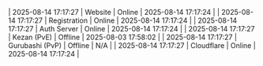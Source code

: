 | 2025-08-14 17:17:27 | Website | Online | 2025-08-14 17:17:24 |
| 2025-08-14 17:17:27 | Registration | Online | 2025-08-14 17:17:24 |
| 2025-08-14 17:17:27 | Auth Server | Online | 2025-08-14 17:17:24 |
| 2025-08-14 17:17:27 | Kezan (PvE) | Offline | 2025-08-03 17:58:02 |
| 2025-08-14 17:17:27 | Gurubashi (PvP) | Offline | N/A |
| 2025-08-14 17:17:27 | Cloudflare | Online | 2025-08-14 17:17:24 |
